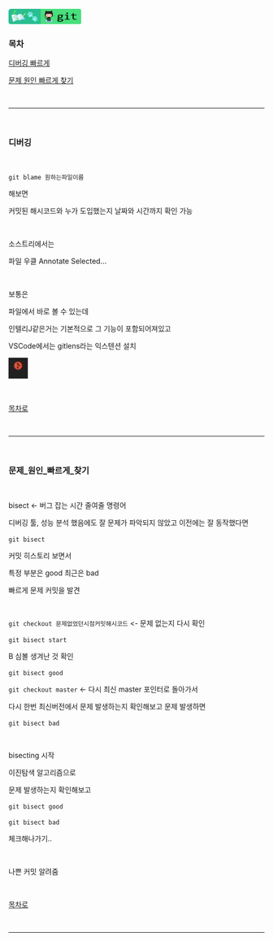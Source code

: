 <br />
<a href="https://github.com/seol-yu/TIL/tree/master/Git/Git_Master" target="_blank"><img src="https://github.com/seol-yu/TIL/blob/master/images/git-badge-logo.png?raw=true" height=30 /></a>
<br />

### 목차

[디버깅 빠르게](#디버깅)

[문제 원인 빠르게 찾기](#문제_원인_빠르게_찾기)

<br/>

---

<br/>

### 디버깅

<br />

`git blame 원하는파일이름`

해보면

커밋된 해시코드와 누가 도입했는지 날짜와 시간까지 확인 가능

<br />

소스트리에서는

파일 우클 Annotate Selected...

<br />

보통은

파일에서 바로 볼 수 있는데

인텔리J같은거는 기본적으로 그 기능이 포함되어져있고

VSCode에서는 gitlens라는 익스텐션 설치

![1](./imgs/1.png)

<br />

[목차로](#목차)

<br />

---

<br />

### 문제_원인_빠르게_찾기

<br />

bisect  <- 버그 잡는 시간 줄여줄 명령어

디버깅 툴, 성능 분석 했음에도 잘 문제가 파악되지 않았고 이전에는 잘 동작했다면

`git bisect`

커밋 히스토리 보면서 

특정 부분은 good 최근은 bad

빠르게 문제 커밋을 발견

<br />

`git checkout 문제없었던시점커밋해시코드`  <- 문제 없는지 다시 확인

`git bisect start`

B 심볼 생겨난 것 확인

`git bisect good`

`git checkout master`  <- 다시 최신 master 포인터로 돌아가서

다시 한번 최신버전에서 문제 발생하는지 확인해보고 문제 발생하면

`git bisect bad`

<br />

bisecting 시작

이진탐색 알고리즘으로

문제 발생하는지 확인해보고

`git bisect good`

`git bisect bad`

체크해나가기..

<br />

나쁜 커밋 알려줌

<br />

[목차로](#목차)

<br />

---

